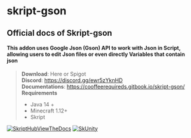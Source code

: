 # skript-gson
## Official docs of Skript-gson
#### This addon uses Google Json (Gson) API to work with Json in Script, allowing users to edit Json files or even directly Variables that contain json
> **Download**: Here or Spigot\
> **Discord**: https://discord.gg/ewr5zYknHD \
> **Documentations**: https://cooffeerequireds.gitbook.io/skript-gson/ \
> **Requirements**
> * Java 14 +
> * Minecraft 1.12+
> * Skript

[![SkriptHubViewTheDocs](http://skripthub.net/static/addon/ViewTheDocsButton.png)](http://skripthub.net/docs/?addon=Skript-Gson)
[![SkUnity](https://forums.skunity.com/styles/uix/uix/logo.png)](https://forums.skunity.com/resources/skript-gson.1508/)
